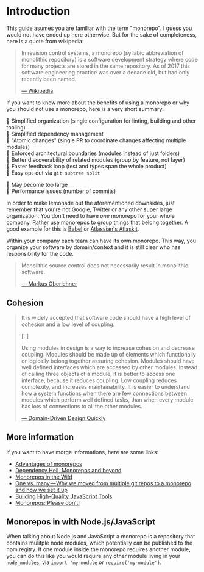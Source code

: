 # Introduction

This guide asumes you are familiar with the term "monorepo". I guess you would not have ended up here otherwise. But for the sake of completeness, here is a quote from wikipedia:

> In revision control systems, a monorepo (syllabic abbreviation of monolithic repository) is a software development strategy where code for many projects are stored in the same repository. As of 2017 this software engineering practice was over a decade old, but had only recently been named.
>
> [— Wikipedia](https://en.wikipedia.org/wiki/Monorepo)

If you want to know more about the benefits of using a monorepo or why you should not use a monorepo, here is a very short summary:

🍪 Simplified organization (single configuration for linting, building and other tooling)<br/>
🍪 Simplified dependency management<br/>
🍪 "Atomic changes" (single PR to coordinate changes affecting multiple modules)<br/>
🍪 Enforced architectural boundaries (modules instead of just folders)<br/>
🍪 Better discoverability of related modules (group by feature, not layer)<br/>
🍪 Faster feedback loop (test and types span the whole product)<br/>
🍪 Easy opt-out via `git subtree split`<br/>

🍋 May become too large<br/>
🍋 Performance issues (number of commits)<br/>

In order to make lemonade out the aforementioned downsides, just remember that you're not Google, Twitter or any other super large organization. You don't need to have _one_ monorepo for your whole company. Rather use monorepos to group things that belong together. A good example for this is [Babel](https://babeljs.io/) or [Atlassian's Atlaskit](https://atlaskit.atlassian.com/).

Within your company each team can have its own monorepo. This way, you organize your software by domain/context and it is still clear who has responsibility for the code.

> Monolithic source control does not necessarily result in monolithic software.
>
> [— Markus Oberlehner](https://medium.com/@maoberlehner/monorepos-in-the-wild-33c6eb246cb9)

## Cohesion

> It is widely accepted that software code should have a high level of cohesion and a low level of coupling.
>
> [..]
>
> Using modules in design is a way to increase cohesion and decrease coupling. Modules should be made up of elements which functionally or logically belong together assuring cohesion. Modules should have well defined interfaces which are accessed by other modules. Instead of calling three objects of a module, it is better to access one interface, because it reduces coupling. Low coupling reduces complexity, and increases maintainability. It is easier to understand how a system functions when there are few connections between modules which perform well defined tasks, than when every module has lots of connections to all the other modules.
>
> [— Domain-Driven Design Quickly](https://books.google.de/books?id=CfdHAgAAQBAJ&pg=PA40&lpg=PA40&dq=%22It+is+widely+accepted+that+software+code+should+have+a+high+level+of+cohesion+and+a+low+level+of+coupling.%22#v=onepage&q=%22It%20is%20widely%20accepted%20that%20software%20code%20should%20have%20a%20high%20level%20of%20cohesion%20and%20a%20low%20level%20of%20coupling.%22&f=false)

## More information

If you want to have morge informations, here are some links:

- [Advantages of monorepos](https://danluu.com/monorepo/)
- [Dependency Hell, Monorepos and beyond](https://www.youtube.com/watch?v=VNqmHJtItCs)
- [Monorepos in the Wild](https://medium.com/@maoberlehner/monorepos-in-the-wild-33c6eb246cb9)
- [One vs. many — Why we moved from multiple git repos to a monorepo and how we set it up](https://hackernoon.com/one-vs-many-why-we-moved-from-multiple-git-repos-to-a-monorepo-and-how-we-set-it-up-f4abb0cfe469)
- [Building High-Quality JavaScript Tools](https://www.youtube.com/watch?v=PvabBs_utr8&feature=youtu.be&t=16m24s)
- [Monorepos: Please don’t!](https://medium.com/@mattklein123/monorepos-please-dont-e9a279be011b)

## Monorepos in with Node.js/JavaScript

When talking about Node.js and JavaScript a monorepo is a repository that contains mulitple node modules, which potentially can be published to the npm regitry. If one module inside the monorepo requires another module, you can do this like you would require any other module living in your `node_modules`, via `import 'my-module` or `require('my-module')`.
